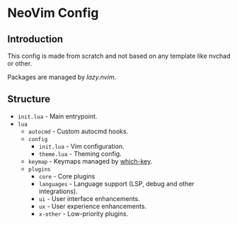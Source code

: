 # NeoVim Config

## Introduction

This config is made from scratch and not based on any template like nvchad or other.

Packages are managed by *lazy.nvim*.

## Structure

* `init.lua` - Main entrypoint.
* `lua`
  * `autocmd` - Custom autocmd hooks.
  * `config`
    * `init.lua` - Vim configuration.
    * `theme.lua` - Theming config.
  * `keymap` - Keymaps managed by [which-key](https://github.com/folke/which-key.nvim).
  * `plugins`
    * `core` - Core plugins
    * `languages` - Language support (LSP, debug and other integrations).
    * `ui` - User interface enhancements.
    * `ux` - User experience enhancements.
    * `x-other` - Low-priority plugins.
